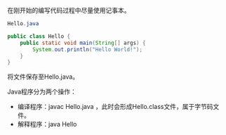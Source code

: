在刚开始的编写代码过程中尽量使用记事本。

```java
Hello.java

public class Hello {
    public static void main(String[] args) {
        System.out.println("Hello World!");
    }
}
```

将文件保存至Hello.java。

Java程序分为两个操作：

* 编译程序：javac Hello.java ，此时会形成Hello.class文件，属于字节码文件。
* 解释程序：java Hello



